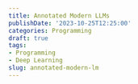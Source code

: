 ```yaml
---
title: Annotated Modern LLMs
publishDate: '2023-10-25T12:25:00'
categories: Programming
draft: true
tags:
- Programming
- Deep Learning
slug: annotated-modern-lm
---
```


<!-- TODO -->
